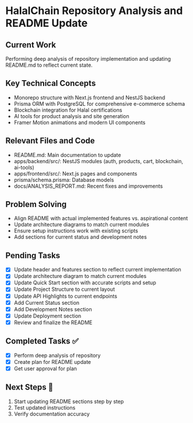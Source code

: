 # HalalChain Repository Analysis and README Update

## Current Work
Performing deep analysis of repository implementation and updating README.md to reflect current state.

## Key Technical Concepts
- Monorepo structure with Next.js frontend and NestJS backend
- Prisma ORM with PostgreSQL for comprehensive e-commerce schema
- Blockchain integration for Halal certifications
- AI tools for product analysis and site generation
- Framer Motion animations and modern UI components

## Relevant Files and Code
- README.md: Main documentation to update
- apps/backend/src/: NestJS modules (auth, products, cart, blockchain, ai-tools)
- apps/frontend/src/: Next.js pages and components
- prisma/schema.prisma: Database models
- docs/ANALYSIS_REPORT.md: Recent fixes and improvements

## Problem Solving
- Align README with actual implemented features vs. aspirational content
- Update architecture diagrams to match current modules
- Ensure setup instructions work with existing scripts
- Add sections for current status and development notes

## Pending Tasks
- [x] Update header and features section to reflect current implementation
- [x] Update architecture diagram to match current modules
- [x] Update Quick Start section with accurate scripts and setup
- [x] Update Project Structure to current layout
- [x] Update API Highlights to current endpoints
- [x] Add Current Status section
- [x] Add Development Notes section
- [x] Update Deployment section
- [x] Review and finalize the README

## Completed Tasks ✅
- [x] Perform deep analysis of repository
- [x] Create plan for README update
- [x] Get user approval for plan

## Next Steps 🎯
1. Start updating README sections step by step
2. Test updated instructions
3. Verify documentation accuracy
